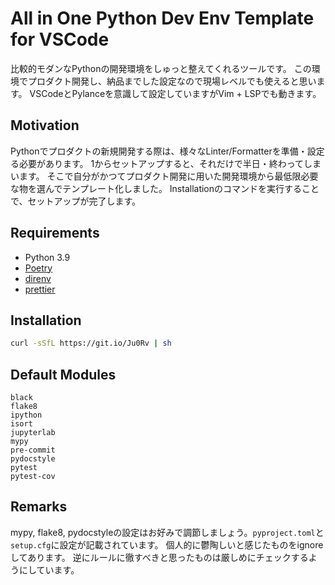 # All in One Python Dev Env Template for VSCode

比較的モダンなPythonの開発環境をしゅっと整えてくれるツールです。
この環境でプロダクト開発し、納品までした設定なので現場レベルでも使えると思います。
VSCodeとPylanceを意識して設定していますがVim + LSPでも動きます。

## Motivation

Pythonでプロダクトの新規開発する際は、様々なLinter/Formatterを準備・設定る必要があります。
1からセットアップすると、それだけで半日・終わってしまいます。
そこで自分がかつてプロダクト開発に用いた開発環境から最低限必要な物を選んでテンプレート化しました。
Installationのコマンドを実行することで、セットアップが完了します。

## Requirements

- Python 3.9
- [Poetry](https://github.com/python-poetry/poetry)
- [direnv](https://github.com/direnv/direnv)
- [prettier](https://github.com/prettier/prettier)

## Installation

```sh
curl -sSfL https://git.io/Ju0Rv | sh
```

## Default Modules

```text
black
flake8
ipython
isort
jupyterlab
mypy
pre-commit
pydocstyle
pytest
pytest-cov
```

## Remarks

mypy, flake8, pydocstyleの設定はお好みで調節しましょう。`pyproject.toml`と`setup.cfg`に設定が記載されています。
個人的に鬱陶しいと感じたものをignoreしてあります。
逆にルールに徹すべきと思ったものは厳しめにチェックするようにしています。
